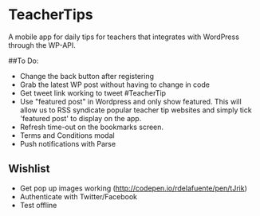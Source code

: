 # TeacherTips

A mobile app for daily tips for teachers that integrates with WordPress through the WP-API.

##To Do:

- Change the back button after registering
- Grab the latest WP post without having to change in code
- Get tweet link working to tweet #TeacherTip
- Use "featured post" in Wordpress and only show featured. This will allow us to RSS syndicate popular teacher tip websites and simply tick 'featured post' to display on the app.
- Refresh time-out on the bookmarks screen.
- Terms and Conditions modal
- Push notifications with Parse

## Wishlist

- Get pop up images working (http://codepen.io/rdelafuente/pen/tJrik)
- Authenticate with Twitter/Facebook
- Test offline
